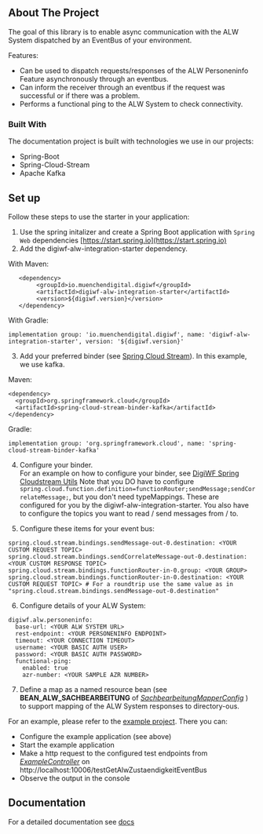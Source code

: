 ## About The Project

The goal of this library is to enable async communication with the ALW System dispatched by an EventBus of your environment.

Features:

* Can be used to dispatch requests/responses of the ALW Personeninfo Feature asynchronously through an eventbus.
* Can inform the receiver through an eventbus if the request was successful or if there was a problem.
* Performs a functional ping to the ALW System to check connectivity.




### Built With

The documentation project is built with technologies we use in our projects:

* Spring-Boot
* Spring-Cloud-Stream
* Apache Kafka

## Set up
Follow these steps to use the starter in your application:

1. Use the spring initalizer and create a Spring Boot application with `Spring Web`
   dependencies [https://start.spring.io](https://start.spring.io)
2. Add the digiwf-alw-integration-starter dependency.

With Maven:

```
   <dependency>
        <groupId>io.muenchendigital.digiwf</groupId>
        <artifactId>digiwf-alw-integration-starter</artifactId>
        <version>${digiwf.version}</version>
   </dependency>
```

With Gradle:

```
implementation group: 'io.muenchendigital.digiwf', name: 'digiwf-alw-integration-starter', version: '${digiwf.version}'
```

3. Add your preferred binder (see [Spring Cloud Stream](https://spring.io/projects/spring-cloud-stream)). In this
   example, we use kafka.

Maven:

 ```
<dependency>
   <groupId>org.springframework.cloud</groupId>
   <artifactId>spring-cloud-stream-binder-kafka</artifactId>
</dependency>
```

Gradle:

```
implementation group: 'org.springframework.cloud', name: 'spring-cloud-stream-binder-kafka'
```

4. Configure your binder.<br>
   For an example on how to configure your binder,
   see [DigiWF Spring Cloudstream Utils](https://github.com/it-at-m/digiwf-spring-cloudstream-utils#getting-started)
   Note that you DO have to
   configure ```spring.cloud.function.definition=functionRouter;sendMessage;sendCorrelateMessage;```, but you don't need
   typeMappings. These are configured for you by the digiwf-alw-integration-starter. You also have to configure the
   topics you want to read / send messages from / to.
   
5. Configure these items for your event bus:
```
spring.cloud.stream.bindings.sendMessage-out-0.destination: <YOUR CUSTOM REQUEST TOPIC>
spring.cloud.stream.bindings.sendCorrelateMessage-out-0.destination: <YOUR CUSTOM RESPONSE TOPIC>
spring.cloud.stream.bindings.functionRouter-in-0.group: <YOUR GROUP>
spring.cloud.stream.bindings.functionRouter-in-0.destination: <YOUR CUSTOM REQUEST TOPIC> # For a roundtrip use the same value as in "spring.cloud.stream.bindings.sendMessage-out-0.destination" 
```
6. Configure details of your ALW System:
```
digiwf.alw.personeninfo:
  base-url: <YOUR ALW SYSTEM URL>
  rest-endpoint: <YOUR PERSONENINFO ENDPOINT>
  timeout: <YOUR CONNECTION TIMEOUT>
  username: <YOUR BASIC AUTH USER>
  password: <YOUR BASIC AUTH PASSWORD>
  functional-ping:
    enabled: true
    azr-number: <YOUR SAMPLE AZR NUMBER>
```
7. Define a map as a named resource bean (see **BEAN_ALW_SACHBEARBEITUNG** of <i>[SachbearbeitungMapperConfig](https://github.com/it-at-m/digiwf-alw-integration/blob/dev/digiwf-alw-integration/src/main/java/io/muenchendigital/digiwf/alw/integration/configuration/SachbearbeitungMapperConfig.java) </i> ) to support mapping of the ALW System responses to directory-ous. 


For an example, please refer to the [example project](https://github.com/it-at-m/digiwf-alw-integration/tree/dev/example-digiwf-alw-integration).
There you can:
* Configure the example application (see above)
* Start the example application
* Make a http request to the configured test endpoints from <i>[ExampleController](https://github.com/it-at-m/digiwf-alw-integration/blob/dev/example-digiwf-alw-integration/src/main/java/io/muenchendigital/digiwf/alw/integration/api/controller/ExampleController.java) </i> on http://localhost:10006/testGetAlwZustaendigkeitEventBus
* Observe the output in the console


## Documentation
For a detailed documentation see [docs](docs)

